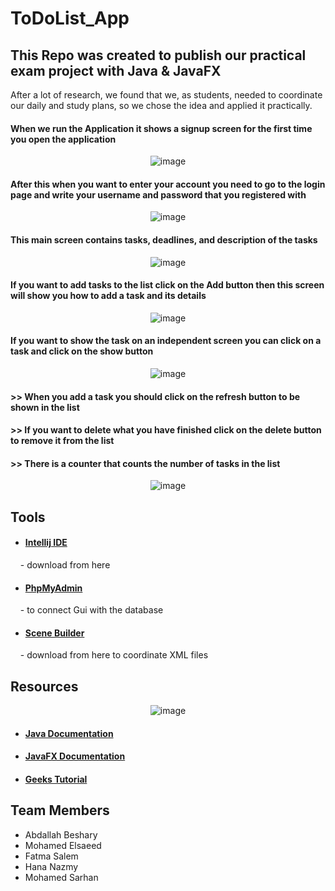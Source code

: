 # ToDoList_App
## This Repo was created to publish our practical exam project with Java & JavaFX
After a lot of research, we found that we, as students, needed to coordinate our daily and study plans, so we chose the idea and applied it practically.

#### When we run the Application it shows a signup screen for the first time you open the application 

<div align = "center">

![image](https://cdn.discordapp.com/attachments/1135257200768585901/1242920569817796649/IMG-20240518-WA0005.jpg?ex=666e92bc&is=666d413c&hm=d2e675285ef7ccc56b71a9442b54e1535a9b939416f46375274084b15eaeccd3&)

</div>

#### After this when you want to enter your account you need to go to the login page and write your username and password that you registered with 

<div align = "center">

![image](https://cdn.discordapp.com/attachments/1135257200768585901/1242920570069323828/IMG-20240518-WA0006.jpg?ex=666e92bc&is=666d413c&hm=d27785af491415014e3f60fc42c30bdd9d7c458b16b551419f2c488a52507c8c&)

</div>


#### This main screen contains tasks, deadlines, and description of the tasks 

<div align = "center">

![image](https://cdn.discordapp.com/attachments/1135257200768585901/1242920571474411763/IMG-20240518-WA0011.jpg?ex=666e92bc&is=666d413c&hm=0ae356dbed35304b3e249dc0f50fe20fc2e58d97dbcf69f8cd1870f0e8a3bdc1&)

</div>


#### If you want to add tasks to the list click on the Add button then this screen will show you how to add a task and its details

<div align="center">

![image](https://cdn.discordapp.com/attachments/1135257200768585901/1242920570346278972/IMG-20240518-WA0007.jpg?ex=666e92bc&is=666d413c&hm=62a9db86cb8af03627b5ac952935e05768e4dedd2aedcab0dbd3c9e11f87db13&)

</div>

#### If you want to show the task on an independent screen you can click on a task and click on the show button  

<div align="center">

![image](https://cdn.discordapp.com/attachments/1135257200768585901/1242920571176484975/IMG-20240518-WA0010.jpg?ex=666e92bc&is=666d413c&hm=3371fe95a83a192dc2964b71fa49093f1542af083781b7b0025903d2e4d571b1&)

</div>

#### >> When you add a task you should click on the refresh button to be shown in the list     
#### >> If you want to delete what you have finished click on the delete button to remove it from the list  
#### >> There is a counter that counts the number of tasks in the list 

<div align = "center">

![image](https://cdn.discordapp.com/attachments/1135257200768585901/1242920570954322133/IMG-20240518-WA0008.jpg?ex=666e92bc&is=666d413c&hm=97b0eaa364f50bb808337b85a1f5da1efcf983628dd7f8202ad72cc18d8ea1df&)

</div>

## Tools 
- #### [Intellij IDE](https://www.jetbrains.com/idea/download/?section=windows)
    - download from here 
- #### [PhpMyAdmin](https://www.phpmyadmin.net/)
    - to connect Gui with the database 
- #### [Scene Builder](https://gluonhq.com/products/scene-builder/)
    - download from here to coordinate XML files


## Resources 
<div align="center">

![image](https://github.com/Bosha-a/ToDoList_App/assets/116520490/cd99685a-6913-4324-9c8d-59425aa33b29)
  
</div>

- #### [Java Documentation](https://docs.oracle.com/javase/8/docs/api/)
- #### [JavaFX Documentation](https://fxdocs.github.io/docs/html5/)
- #### [Geeks Tutorial](https://www.geeksforgeeks.org/javafx-tutorial/)

## Team Members
- Abdallah Beshary
- Mohamed Elsaeed
- Fatma Salem
- Hana Nazmy
- Mohamed Sarhan 
